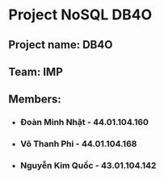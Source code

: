 # Project NoSQL DB4O

## Project name: DB4O

## Team: IMP

## Members:
- ### Đoàn Minh Nhật - 44.01.104.160
- ### Võ Thanh Phi - 44.01.104.168
- ### Nguyễn Kim Quốc - 43.01.104.142
